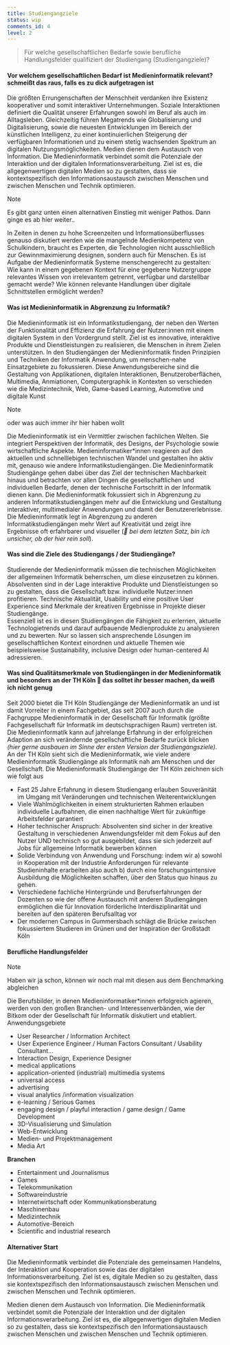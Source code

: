 ```yaml
---
title: Studiengangziele
status: wip
comments_id: 4
level: 2
---
```


> Für welche gesellschaftlichen Bedarfe sowie berufliche Handlungsfelder qualifiziert der Studiengang (Studiengangziele)?

#### Vor welchem gesellschaftlichen Bedarf ist Medieninformatik relevant? schmeißt das raus, falls es zu dick aufgetragen ist

Die größten Errungenschaften der Menschheit verdanken ihre Existenz kooperativer und somit interaktiver Unternehmungen. Soziale Interaktionen definiert die Qualität unserer Erfahrungen sowohl im Beruf als auch im Alltagsleben.  Gleichzeitig führen Megatrends wie Globalisierung und Digitalisierung, sowie die neuesten Entwicklungen im Bereich der künstlichen Intelligenz, zu einer kontinuierlichen Steigerung der verfügbaren Informationen und zu einem stetig wachsenden Spektrum an digitalen Nutzungsmöglichkeiten.
Medien dienen dem Austausch von Information. Die Medieninformatik verbindet somit die Potenziale der Interaktion und der digitalen Informationsverarbeitung. Ziel ist es, die allgegenwertigen digitalen Medien so zu gestalten, dass sie kontextspezifisch den Informationsaustausch zwischen Menschen und zwischen Menschen und Technik optimieren.
> [!NOTE]
> Es gibt ganz unten einen alternativen Einstieg mit weniger Pathos. Dann ginge es ab hier weiter..

In Zeiten in denen zu hohe Screenzeiten und Informationsüberflusses genauso diskutiert werden wie die mangelnde Medienkompetenz von Schulkindern, braucht es Experten, die Technologien nicht ausschließlich zur Gewinnmaximierung designen, sondern auch für Menschen. Es ist Aufgabe der Medieninformatik Systeme menschengerecht zu gestalten: Wie kann in einem gegebenen Kontext für eine gegebene Nutzergruppe relevantes Wissen von irrelevantem getrennt, verfügbar und darstellbar gemacht werde? Wie können relevante Handlungen über digitale Schnittstellen ermöglicht werden?

#### Was ist Medieninformatik in Abgrenzung zu Informatik?

Die Medieninformatik ist ein Informatikstudiengang, der neben den Werten der Funktionalität und Effizienz die Erfahrung der Nutzer:innen mit einem digitalen System in den Vordergrund stellt. Ziel ist es innovative, interaktive Produkte und Dienstleistungen zu realisieren, die Menschen in ihrem Zielen unterstützen.
In den Studiengängen der Medieninformatik finden Prinzipien und Techniken der Informatik Anwendung, um menschen-nahe Einsatzgebiete zu fokussieren. Diese Anwendungsbereiche sind die Gestaltung von Applikationen, digitalen Interaktionen, Benutzeroberflächen, Multimedia, Anmiationen, Computergraphik in Kontexten so verschieden wie die Medizintechnik, Web, Game-based Learning, Automotive und digitale Kunst
> [!NOTE]
> oder was auch immer ihr hier haben wollt

Die Medieninformatik ist ein Vermittler zwischen fachlichen Welten. Sie integriert Perspektiven der Informatik, des Designs, der Psychologie sowie wirtschaftliche Aspekte. Medieninformatiker\*innen reagieren auf den aktuellen und schnelllebigen technischen Wandel und gestalten ihn aktiv mit, genauso wie andere Informatikstudiengängen. Die Medieninformatik Studiengänge gehen dabei über das Ziel der technischen Machbarkeit hinaus und betrachten vor allen Dingen die gesellschaftlichen und individuellen Bedarfe, denen der technische Fortschritt in der Informatik dienen kann.
Die Medieninformatik fokussiert sich in Abgrenzung zu anderen Informatikstudiengängen mehr auf die Entwicklung und Gestaltung interaktiver, multimedialer Anwendungen und damit der Benutzererlebnisse.  Die Medieninformatik legt in Abgrenzung zu anderen Informatikstudiengängen mehr Wert auf Kreativität und zeigt ihre Ergebnisse oft erfahrbarer und visueller (* bei dem letzten Satz, bin ich unsicher, ob der hier rein soll*).

#### Was sind die Ziele des Studiengangs / der Studiengänge?

Studierende der Medieninformatik müssen die technischen Möglichkeiten der allgemeinen Informatik beherrschen, um diese einzusetzen zu können. Absolventen sind in der Lage interaktive Produkte und Dienstleistungen so zu gestalten, dass die Gesellschaft bzw. individuelle Nutzer:innen profitieren. Technische Aktualität, Usability und eine positive User Experience sind Merkmale der kreativen Ergebnisse in Projekte dieser Studiengänge.  
Essenziell ist es in diesen Studiengängen die Fähigkeit zu erlernen, aktuelle Technologietrends und darauf aufbauende Medienprodukte zu analysieren und zu bewerten. Nur so lassen sich ansprechende Lösungen im gesellschaftlichen Kontext einordnen und aktuelle Themen wie beispielsweise Sustainability, inclusive Design oder human-centered AI adressieren.

#### Was sind Qualitätsmerkmale von Studiengängen in der Medieninformatik und besonders an der TH Köln  das solltet ihr besser machen, da weiß ich nicht genug

Seit 2000 bietet die TH Köln Studiengänge der Medieninformatik an und ist damit Vorreiter in einem Fachgebiet, das seit 2007 auch durch die Fachgruppe Medieninformatik in der Gesellschaft für Informatik (größte Fachgesellschaft für Informatik im deutschsprachigen Raum) vertreten ist. Die Medieninformatik kann auf jahrelange Erfahrung in der erfolgreichen Adaption an sich verändernde gesellschaftliche Bedarfe zurück blicken *(hier gerne ausbauen im Sinne der ersten Version der Studiengangsziele)*. An der TH Köln sieht sich die Medieninformatik, wie viele andere Medieninformatik Studiengänge als Informatik nah am Menschen und der Gesellschaft. Die Medieninformatik Studiengänge der TH Köln zeichnen sich wie folgt aus

- Fast 25 Jahre Erfahrung in diesem Studiengang erlauben Souveränität im Umgang mit Veränderungen und technischen Weiterentwicklungen
- Viele Wahlmöglichkeiten in einem strukturierten Rahmen erlauben individuelle Laufbahnen, die einen nachhaltige Wert für zukünftige Arbeitsfelder garantiert
- Hoher technischer Anspruch: Absolventen sind sicher in der kreative Gestaltung in verschiedenen Anwendungsfelder mit dem Fokus auf den Nutzer UND technisch so gut ausgebildet, dass sie sich jederzeit auf Jobs für allgemeine Informatik bewerben können
- Solide Verbindung von Anwendung und Forschung: indem wir a) sowohl in Kooperation mit der Industrie Anforderungen für relevante Studieninhalte erarbeiten also auch b) durch eine forschungsintensive Ausbildung die Möglichkeiten schaffen, über den Status quo hinaus zu gehen.
- Verschiedene fachliche Hintergründe und Berufserfahrungen der Dozenten so wie der offene Austausch mit anderen Studiengängen ermöglichen die für Innovation förderliche Interdisziplinarität und bereiten auf den späteren Berufsalltag vor
- Der modernen Campus in Gummersbach schlägt die Brücke zwischen fokussiertem Studieren im Grünen und der Inspiration der Großstadt Köln

#### Berufliche Handlungsfelder

> [!NOTE]
> Haben wir ja schon, können wir noch mal mit diesen aus dem Benchmarking abgleichen

Die Berufsbilder, in denen Medieninformatiker\*innen erfolgreich agieren, werden von den großen Branchen- und Interessenverbänden, wie der Bitkom oder der Gesellschaft für Informatik diskutiert und etabliert.
Anwendungsgebiete

- User Researcher / Information Architect
- User Experience Engineer / Human Factors Consultant / Usability Consultant...
- Interaction Design, Experience Designer
- medical applications
- application-oriented (industrial) multimedia systems
- universal access
- advertising
- visual analytics /information visualization
- e-learning / Serious Games
- engaging design / playful interaction / game design / Game Development
- 3D-Visualisierung und Simulation
- Web-Entwicklung
- Medien- und Projektmanagement
- Media Art

**Branchen**

- Entertainment und Journalismus
- Games
- Telekommunikation
- Softwareindustrie
- Internetwirtschaft oder Kommunikationsberatung
- Maschinenbau
- Medizintechnik
- Automotive-Bereich
- Scientific and industrial research

#### Alternativer Start

Die Medieninformatik verbindet die Potenziale des gemeinsamen Handelns, der Interaktion und Kooperation sowie das der digitalen Informationsverarbeitung. Ziel ist es, digitale Medien so zu gestalten, dass sie kontextspezifisch den Informationsaustausch zwischen Menschen und zwischen Menschen und Technik optimieren.

Medien dienen dem Austausch von Information. Die Medieninformatik verbindet somit die Potenziale der Interaktion und der digitalen Informationsverarbeitung. Ziel ist es, die allgegenwertigen digitalen Medien so zu gestalten, dass sie kontextspezifisch den Informationsaustausch zwischen Menschen und zwischen Menschen und Technik optimieren.
